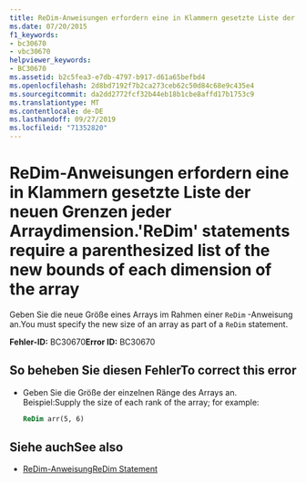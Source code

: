```yaml
---
title: ReDim-Anweisungen erfordern eine in Klammern gesetzte Liste der neuen Grenzen jeder Arraydimension.
ms.date: 07/20/2015
f1_keywords:
- bc30670
- vbc30670
helpviewer_keywords:
- BC30670
ms.assetid: b2c5fea3-e7db-4797-b917-d61a65befbd4
ms.openlocfilehash: 2d8bd7192f7b2ca273ceb62c50d84c68e9c435e4
ms.sourcegitcommit: da2dd2772fcf32b44eb18b1cbe8affd17b1753c9
ms.translationtype: MT
ms.contentlocale: de-DE
ms.lasthandoff: 09/27/2019
ms.locfileid: "71352820"
---
```

# <a name="redim-statements-require-a-parenthesized-list-of-the-new-bounds-of-each-dimension-of-the-array"></a><span data-ttu-id="06f55-102">ReDim-Anweisungen erfordern eine in Klammern gesetzte Liste der neuen Grenzen jeder Arraydimension.</span><span class="sxs-lookup"><span data-stu-id="06f55-102">'ReDim' statements require a parenthesized list of the new bounds of each dimension of the array</span></span>
<span data-ttu-id="06f55-103">Geben Sie die neue Größe eines Arrays im Rahmen einer `ReDim` -Anweisung an.</span><span class="sxs-lookup"><span data-stu-id="06f55-103">You must specify the new size of an array as part of a `ReDim` statement.</span></span>  
  
 <span data-ttu-id="06f55-104">**Fehler-ID:** BC30670</span><span class="sxs-lookup"><span data-stu-id="06f55-104">**Error ID:** BC30670</span></span>  
  
## <a name="to-correct-this-error"></a><span data-ttu-id="06f55-105">So beheben Sie diesen Fehler</span><span class="sxs-lookup"><span data-stu-id="06f55-105">To correct this error</span></span>  
  
- <span data-ttu-id="06f55-106">Geben Sie die Größe der einzelnen Ränge des Arrays an. Beispiel:</span><span class="sxs-lookup"><span data-stu-id="06f55-106">Supply the size of each rank of the array; for example:</span></span>  
  
    ```vb  
    ReDim arr(5, 6)  
    ```  
  
## <a name="see-also"></a><span data-ttu-id="06f55-107">Siehe auch</span><span class="sxs-lookup"><span data-stu-id="06f55-107">See also</span></span>

- [<span data-ttu-id="06f55-108">ReDim-Anweisung</span><span class="sxs-lookup"><span data-stu-id="06f55-108">ReDim Statement</span></span>](../../visual-basic/language-reference/statements/redim-statement.md)
